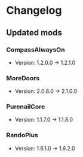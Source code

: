 # Changelog


## Updated mods

### CompassAlwaysOn

- Version: 1.2.0.0 -> 1.2.1.0

### MoreDoors

- Version: 2.0.8.0 -> 2.1.0.0

### PurenailCore

- Version: 1.1.7.0 -> 1.1.8.0

### RandoPlus

- Version: 1.6.1.0 -> 1.6.2.0


